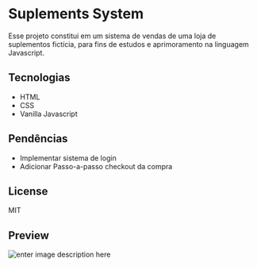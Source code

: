 # **Suplements System** #
Esse projeto constitui em um sistema de vendas de uma loja de suplementos fictícia, para fins de estudos e aprimoramento na linguagem Javascript.

## Tecnologias
- HTML
- CSS
- Vanilla Javascript

## Pendências 
- Implementar sistema de login
- Adicionar Passo-a-passo checkout da compra

## License
MIT

## Preview
![enter image description here](https://user-images.githubusercontent.com/52434638/87217574-13198c80-c321-11ea-9ecc-ec217a14aad9.png)
